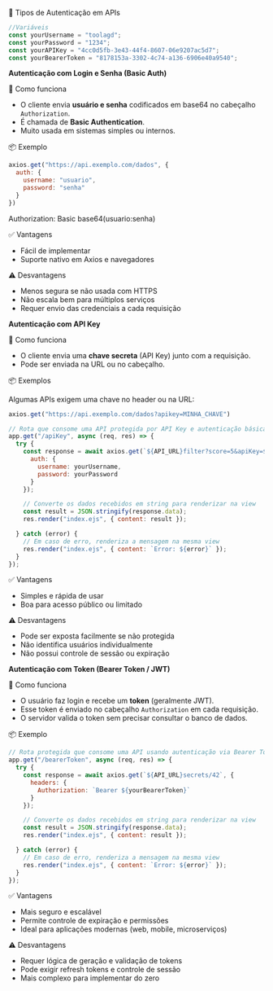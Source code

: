 🔐 Tipos de Autenticação em APIs

```js
//Variáveis
const yourUsername = "toolagd";
const yourPassword = "1234";
const yourAPIKey = "4cc0d5fb-3e43-44f4-8607-06e9207ac5d7";
const yourBearerToken = "8178153a-3302-4c74-a136-6906e40a9540";
```

**Autenticação com Login e Senha (Basic Auth)**

📘 Como funciona

- O cliente envia **usuário e senha** codificados em base64 no cabeçalho `Authorization`.
- É chamada de **Basic Authentication**.
- Muito usada em sistemas simples ou internos.

📦 Exemplo

```js
axios.get("https://api.exemplo.com/dados", {
  auth: {
    username: "usuario",
    password: "senha"
  }
})
```



Authorization: Basic base64(usuario:senha)

✅ Vantagens

- Fácil de implementar
- Suporte nativo em Axios e navegadores

⚠️ Desvantagens

- Menos segura se não usada com HTTPS
- Não escala bem para múltiplos serviços
- Requer envio das credenciais a cada requisição






**Autenticação com API Key**

📘 Como funciona

- O cliente envia uma **chave secreta** (API Key) junto com a requisição.
- Pode ser enviada na URL ou no cabeçalho.

📦 Exemplos

Algumas APIs exigem uma chave no header ou na URL:
```js
axios.get("https://api.exemplo.com/dados?apikey=MINHA_CHAVE")
```

```js
// Rota que consome uma API protegida por API Key e autenticação básica
app.get("/apiKey", async (req, res) => {
  try {
    const response = await axios.get(`${API_URL}filter?score=5&apiKey=${yourAPIKey}`, { //Usando variáveis para representar os parametros
      auth: {
        username: yourUsername,
        password: yourPassword
      }
    });

    // Converte os dados recebidos em string para renderizar na view
    const result = JSON.stringify(response.data);
    res.render("index.ejs", { content: result });

  } catch (error) {
    // Em caso de erro, renderiza a mensagem na mesma view
    res.render("index.ejs", { content: `Error: ${error}` });
  }
});
```

✅ Vantagens

- Simples e rápida de usar
- Boa para acesso público ou limitado

⚠️ Desvantagens

- Pode ser exposta facilmente se não protegida
- Não identifica usuários individualmente
- Não possui controle de sessão ou expiração






**Autenticação com Token (Bearer Token / JWT)**

📘 Como funciona

- O usuário faz login e recebe um **token** (geralmente JWT).
- Esse token é enviado no cabeçalho `Authorization` em cada requisição.
- O servidor valida o token sem precisar consultar o banco de dados.

📦 Exemplo
```js
// Rota protegida que consome uma API usando autenticação via Bearer Token
app.get("/bearerToken", async (req, res) => {
  try {
    const response = await axios.get(`${API_URL}secrets/42`, {
      headers: {
        Authorization: `Bearer ${yourBearerToken}`
      }
    });

    // Converte os dados recebidos em string para renderizar na view
    const result = JSON.stringify(response.data);
    res.render("index.ejs", { content: result });

  } catch (error) {
    // Em caso de erro, renderiza a mensagem na mesma view
    res.render("index.ejs", { content: `Error: ${error}` });
  }
});
```
✅ Vantagens

- Mais seguro e escalável
- Permite controle de expiração e permissões
- Ideal para aplicações modernas (web, mobile, microserviços)

⚠️ Desvantagens

- Requer lógica de geração e validação de tokens
- Pode exigir refresh tokens e controle de sessão
- Mais complexo para implementar do zero
